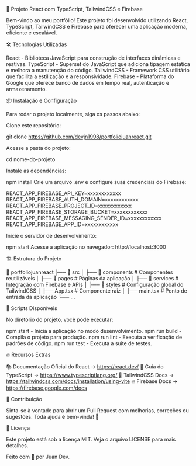 🚀 Projeto React com TypeScript, TailwindCSS e Firebase

Bem-vindo ao meu portfólio! Este projeto foi desenvolvido utilizando React, TypeScript, TailwindCSS e Firebase para oferecer uma aplicação moderna, eficiente e escalável.

🛠️ Tecnologias Utilizadas

React - Biblioteca JavaScript para construção de interfaces dinâmicas e reativas.
TypeScript - Superset do JavaScript que adiciona tipagem estática e melhora a manutenção do código.
TailwindCSS - Framework CSS utilitário que facilita a estilização e a responsividade.
Firebase - Plataforma do Google que oferece banco de dados em tempo real, autenticação e armazenamento.

📦 Instalação e Configuração

Para rodar o projeto localmente, siga os passos abaixo:

Clone este repositório:

git clone https://github.com/devjn1998/portfoliojuanreact.git

Acesse a pasta do projeto:

cd nome-do-projeto

Instale as dependências:

npm install
Crie um arquivo .env e configure suas credenciais do Firebase:

REACT_APP_FIREBASE_API_KEY=xxxxxxxxxxxx
REACT_APP_FIREBASE_AUTH_DOMAIN=xxxxxxxxxxxx
REACT_APP_FIREBASE_PROJECT_ID=xxxxxxxxxxxx
REACT_APP_FIREBASE_STORAGE_BUCKET=xxxxxxxxxxxx
REACT_APP_FIREBASE_MESSAGING_SENDER_ID=xxxxxxxxxxxx
REACT_APP_FIREBASE_APP_ID=xxxxxxxxxxxx

Inicie o servidor de desenvolvimento:

npm start
Acesse a aplicação no navegador: http://localhost:3000

🏗️ Estrutura do Projeto

📂 portfoliojuanreact
├── 📁 src
│   ├── 📁 components   # Componentes reutilizáveis
│   ├── 📁 pages        # Páginas da aplicação
│   ├── 📁 services     # Integração com Firebase e APIs
│   ├── 📁 styles       # Configuração global do TailwindCSS
│   ├── App.tsx        # Componente raiz
│   ├── main.tsx       # Ponto de entrada da aplicação
└── ...

📜 Scripts Disponíveis

No diretório do projeto, você pode executar:

npm start - Inicia a aplicação no modo desenvolvimento.
npm run build - Compila o projeto para produção.
npm run lint - Executa a verificação de padrões de código.
npm run test - Executa a suite de testes.

🔥 Recursos Extras

📚 Documentação Oficial do React -> https://react.dev/
📖 Guia do TypeScript -> https://www.typescriptlang.org/
🎨 TailwindCSS Docs -> https://tailwindcss.com/docs/installation/using-vite
🔥 Firebase Docs -> https://firebase.google.com/docs

📌 Contribuição

Sinta-se à vontade para abrir um Pull Request com melhorias, correções ou sugestões. Toda ajuda é bem-vinda! 💙

📄 Licença

Este projeto está sob a licença MIT. Veja o arquivo LICENSE para mais detalhes.

Feito com 💙 por Juan Dev.

